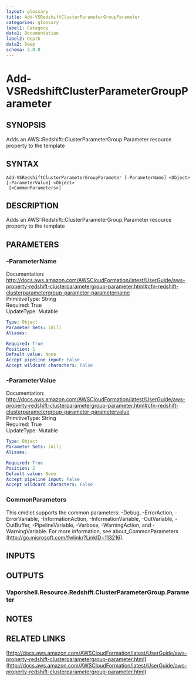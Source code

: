 ```yaml
---
layout: glossary
title: Add-VSRedshiftClusterParameterGroupParameter
categories: glossary
label1: Category
data1: Documentation
label2: Depth
data2: Deep
schema: 2.0.0
---
```


# Add-VSRedshiftClusterParameterGroupParameter

## SYNOPSIS
Adds an AWS::Redshift::ClusterParameterGroup.Parameter resource property to the template

## SYNTAX

```
Add-VSRedshiftClusterParameterGroupParameter [-ParameterName] <Object> [-ParameterValue] <Object>
 [<CommonParameters>]
```

## DESCRIPTION
Adds an AWS::Redshift::ClusterParameterGroup.Parameter resource property to the template

## PARAMETERS

### -ParameterName
Documentation: http://docs.aws.amazon.com/AWSCloudFormation/latest/UserGuide/aws-property-redshift-clusterparametergroup-parameter.html#cfn-redshift-clusterparametergroup-parameter-parametername    
PrimitiveType: String    
Required: True    
UpdateType: Mutable

```yaml
Type: Object
Parameter Sets: (All)
Aliases:

Required: True
Position: 1
Default value: None
Accept pipeline input: False
Accept wildcard characters: False
```

### -ParameterValue
Documentation: http://docs.aws.amazon.com/AWSCloudFormation/latest/UserGuide/aws-property-redshift-clusterparametergroup-parameter.html#cfn-redshift-clusterparametergroup-parameter-parametervalue    
PrimitiveType: String    
Required: True    
UpdateType: Mutable

```yaml
Type: Object
Parameter Sets: (All)
Aliases:

Required: True
Position: 2
Default value: None
Accept pipeline input: False
Accept wildcard characters: False
```

### CommonParameters
This cmdlet supports the common parameters: -Debug, -ErrorAction, -ErrorVariable, -InformationAction, -InformationVariable, -OutVariable, -OutBuffer, -PipelineVariable, -Verbose, -WarningAction, and -WarningVariable.
For more information, see about_CommonParameters (http://go.microsoft.com/fwlink/?LinkID=113216).

## INPUTS

## OUTPUTS

### Vaporshell.Resource.Redshift.ClusterParameterGroup.Parameter

## NOTES

## RELATED LINKS

[http://docs.aws.amazon.com/AWSCloudFormation/latest/UserGuide/aws-property-redshift-clusterparametergroup-parameter.html](http://docs.aws.amazon.com/AWSCloudFormation/latest/UserGuide/aws-property-redshift-clusterparametergroup-parameter.html)

